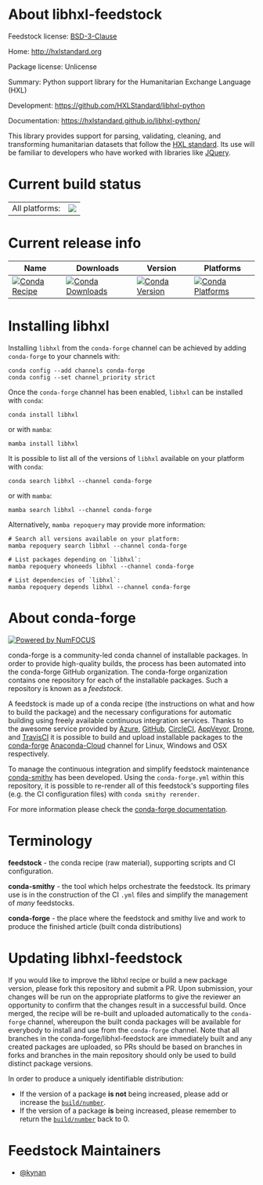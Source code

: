 About libhxl-feedstock
======================

Feedstock license: [BSD-3-Clause](https://github.com/conda-forge/libhxl-feedstock/blob/main/LICENSE.txt)

Home: http://hxlstandard.org

Package license: Unlicense

Summary: Python support library for the Humanitarian Exchange Language (HXL)

Development: https://github.com/HXLStandard/libhxl-python

Documentation: https://hxlstandard.github.io/libhxl-python/

This library provides support for parsing, validating, cleaning, and
transforming humanitarian datasets that follow the
[HXL standard](https://hxlstandard.org). Its use will be familiar to
developers who have worked with libraries like [JQuery](https://jquery.com).


Current build status
====================


<table><tr><td>All platforms:</td>
    <td>
      <a href="https://dev.azure.com/conda-forge/feedstock-builds/_build/latest?definitionId=18001&branchName=main">
        <img src="https://dev.azure.com/conda-forge/feedstock-builds/_apis/build/status/libhxl-feedstock?branchName=main">
      </a>
    </td>
  </tr>
</table>

Current release info
====================

| Name | Downloads | Version | Platforms |
| --- | --- | --- | --- |
| [![Conda Recipe](https://img.shields.io/badge/recipe-libhxl-green.svg)](https://anaconda.org/conda-forge/libhxl) | [![Conda Downloads](https://img.shields.io/conda/dn/conda-forge/libhxl.svg)](https://anaconda.org/conda-forge/libhxl) | [![Conda Version](https://img.shields.io/conda/vn/conda-forge/libhxl.svg)](https://anaconda.org/conda-forge/libhxl) | [![Conda Platforms](https://img.shields.io/conda/pn/conda-forge/libhxl.svg)](https://anaconda.org/conda-forge/libhxl) |

Installing libhxl
=================

Installing `libhxl` from the `conda-forge` channel can be achieved by adding `conda-forge` to your channels with:

```
conda config --add channels conda-forge
conda config --set channel_priority strict
```

Once the `conda-forge` channel has been enabled, `libhxl` can be installed with `conda`:

```
conda install libhxl
```

or with `mamba`:

```
mamba install libhxl
```

It is possible to list all of the versions of `libhxl` available on your platform with `conda`:

```
conda search libhxl --channel conda-forge
```

or with `mamba`:

```
mamba search libhxl --channel conda-forge
```

Alternatively, `mamba repoquery` may provide more information:

```
# Search all versions available on your platform:
mamba repoquery search libhxl --channel conda-forge

# List packages depending on `libhxl`:
mamba repoquery whoneeds libhxl --channel conda-forge

# List dependencies of `libhxl`:
mamba repoquery depends libhxl --channel conda-forge
```


About conda-forge
=================

[![Powered by
NumFOCUS](https://img.shields.io/badge/powered%20by-NumFOCUS-orange.svg?style=flat&colorA=E1523D&colorB=007D8A)](https://numfocus.org)

conda-forge is a community-led conda channel of installable packages.
In order to provide high-quality builds, the process has been automated into the
conda-forge GitHub organization. The conda-forge organization contains one repository
for each of the installable packages. Such a repository is known as a *feedstock*.

A feedstock is made up of a conda recipe (the instructions on what and how to build
the package) and the necessary configurations for automatic building using freely
available continuous integration services. Thanks to the awesome service provided by
[Azure](https://azure.microsoft.com/en-us/services/devops/), [GitHub](https://github.com/),
[CircleCI](https://circleci.com/), [AppVeyor](https://www.appveyor.com/),
[Drone](https://cloud.drone.io/welcome), and [TravisCI](https://travis-ci.com/)
it is possible to build and upload installable packages to the
[conda-forge](https://anaconda.org/conda-forge) [Anaconda-Cloud](https://anaconda.org/)
channel for Linux, Windows and OSX respectively.

To manage the continuous integration and simplify feedstock maintenance
[conda-smithy](https://github.com/conda-forge/conda-smithy) has been developed.
Using the ``conda-forge.yml`` within this repository, it is possible to re-render all of
this feedstock's supporting files (e.g. the CI configuration files) with ``conda smithy rerender``.

For more information please check the [conda-forge documentation](https://conda-forge.org/docs/).

Terminology
===========

**feedstock** - the conda recipe (raw material), supporting scripts and CI configuration.

**conda-smithy** - the tool which helps orchestrate the feedstock.
                   Its primary use is in the construction of the CI ``.yml`` files
                   and simplify the management of *many* feedstocks.

**conda-forge** - the place where the feedstock and smithy live and work to
                  produce the finished article (built conda distributions)


Updating libhxl-feedstock
=========================

If you would like to improve the libhxl recipe or build a new
package version, please fork this repository and submit a PR. Upon submission,
your changes will be run on the appropriate platforms to give the reviewer an
opportunity to confirm that the changes result in a successful build. Once
merged, the recipe will be re-built and uploaded automatically to the
`conda-forge` channel, whereupon the built conda packages will be available for
everybody to install and use from the `conda-forge` channel.
Note that all branches in the conda-forge/libhxl-feedstock are
immediately built and any created packages are uploaded, so PRs should be based
on branches in forks and branches in the main repository should only be used to
build distinct package versions.

In order to produce a uniquely identifiable distribution:
 * If the version of a package **is not** being increased, please add or increase
   the [``build/number``](https://docs.conda.io/projects/conda-build/en/latest/resources/define-metadata.html#build-number-and-string).
 * If the version of a package **is** being increased, please remember to return
   the [``build/number``](https://docs.conda.io/projects/conda-build/en/latest/resources/define-metadata.html#build-number-and-string)
   back to 0.

Feedstock Maintainers
=====================

* [@kynan](https://github.com/kynan/)

